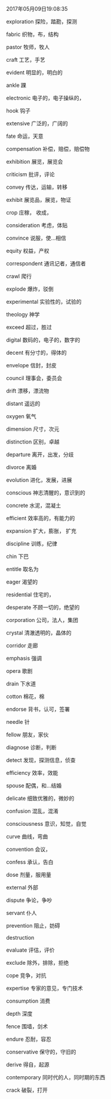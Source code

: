 2017年05月09日19:08:35

exploration     探险，踏勘，探测

fabric          织物，布，结构

pastor          牧师，牧人

craft           工艺，手艺

evident         明显的，明白的

ankle           踝

electronic      电子的，电子操纵的，

hook            钩子

extensive       广泛的，广阔的

fate            命运，天意

compensation    补偿，赔偿，赔偿物

exhibition      展览，展览会

criticism       批评，评论

convey          传达，运输，转移

exhibit         展览品，展览，物证

crop            庄稼， 收成， 

consideration       考虑，体贴

convince            说服，使...相信

equity          权益，产权

correspondent   通讯记者，通信者

crawl           爬行

explode         爆炸，驳倒

experimental        实验性的，试验的

theology        神学

exceed          超过，胜过

digital         数码的，电子的，数字的

decent          有分寸的，得体的

envelope        信封，封皮

council         理事会，委员会

drift           漂移，漂流物

distant          遥远的

oxygen          氧气

dimension       尺寸，次元

distinction     区别，卓越

departure       离开，出发，分歧

divorce         离婚

evolution       进化，发展，进展

conscious           神志清醒的，意识到的

concrete        水泥，混凝土

efficient       效率高的，有能力的

expansion       扩大，膨胀， 扩充

discipline      训练，纪律

chin            下巴

entitle         取名为

eager           渴望的

residential     住宅的，

desperate       不顾一切的，绝望的

corporation     公司，法人，集团

crystal         清澈透明的，晶体的

corridor        走廊

emphasis        强调

opera           歌剧

drain           下水道

cotton          棉花，棉

endorse         背书，认可，签署

needle          针

fellow          朋友，家伙

diagnose        诊断，判断

detect          发现，探测信息，侦查

efficiency      效率，效能

spouse          配偶，和...结婚

delicate            细致优雅的，微妙的

confusion       混乱，混淆

consciousness   意识，知觉，自觉

curve           曲线，弯曲

convention      会议，

confess         承认，告白

dose            剂量，服用量

external        外部

dispute         争论，争吵

servant         仆人

prevention      阻止，妨碍

destruction     

evaluate        评估，评价

exclude         除外，排除，拒绝

cope            竞争，对抗

expertise       专家的意见，专门技术

consumption     消费

depth           深度

fence           围墙，剑术

endure          忍耐，容忍

conservative        保守的，守旧的

derive          得自，起源

contemporary        同时代的人，同时期的东西

crack           破裂，打开



